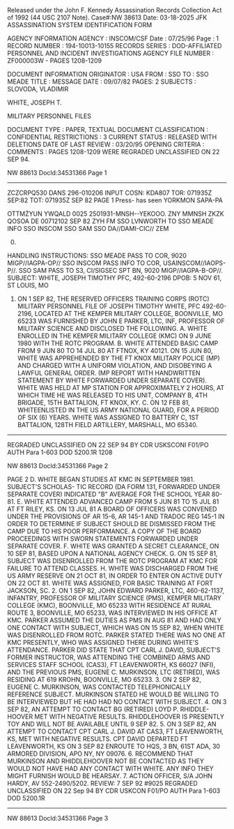 Released under the John F. Kennedy
Assassination Records Collection Act of
1992 (44 USC 2107 Note). Case#:NW
38613 Date: 03-18-2025
JFK ASSASSINATION SYSTEM
IDENTIFICATION FORM

AGENCY INFORMATION
AGENCY : INSCOM/CSF
Date : 07/25/96
Page : 1
RECORD NUMBER : 194-10013-10155
RECORDS SERIES : DOD-AFFILIATED PERSONNEL AND INCIDENT INVESTIGATIONS
AGENCY FILE NUMBER : ZF000003W - PAGES 1208-1209

DOCUMENT INFORMATION
ORIGINATOR : USA
FROM : SSO
TO : SSO MEADE
TITLE : MESSAGE
DATE : 09/07/82
PAGES: 2
SUBJECTS : SLOVODA, VLADIMIR

WHITE, JOSEPH T.

MILITARY PERSONNEL FILES

DOCUMENT TYPE : PAPER, TEXTUAL DOCUMENT
CLASSIFICATION : CONFIDENTIAL
RESTRICTIONS : 3
CURRENT STATUS : RELEASED WITH DELETIONS
DATE OF LAST REVIEW : 03/20/95
OPENING CRITERIA :
COMMENTS : PAGES 1208-1209 WERE REGRADED UNCLASSIFIED ON 22 SEP
94.

NW 88613 Docld:34531366 Page 1

*****************************************************
ZCZCRPQ530
DANS 296-010206
INPUT COSN: KDA807
TOR: 071935Z SEP:82 TOT: 071935Z SEP 82
PAGE 1
Press- has seen
YORKMON
SAPA-PA

OTTMŻYUN YWQALD 0025 2501931-MNSH--YEKOOO.
ZNY MMNSH
ZKZK QOSOA DE
00712102 SEP 82 ZYH
FM SSO LVNWORTH
TO SSO MEADE
INFO SSO INSCOM
SSO SAM
SSO DA//DAMI-CIC//
ZEM

0000.
HANDLING INSTRUCTIONS: SSO MEADE PASS TO COR, 9020 MIGP//IAGPA-OP//
SSO INSCOM PASS INFO TO COR, USAINSCOM//IAOPS-P//. SSO SAM PASS TO
S3, CI/SIGSEC SPT BN, 9020 MIGP//IAGPA-B-OP//.
SUBJECT: WHITE, JOSEPH TIMOTHY
PFC, 492-60-2196
DPOB: 5 NOV 61, ST LOUIS, MO

1. ON 1 SEP 82, THE RESERVED OFFICERS TRAINING CORPS (ROTC) MILITARY
PERSONNEL FILE OF JOSEPH TIMOTHY WHITE, PFC 492-60-2196, LOCATED AT
THE KEMPER MILITARY COLLEGE, BOONVILLE, MO 65233 WAS FURNISHED BY
JOHN E PARKER, LTC, INF, PROFESSOR OF MILITARY SCIENCE AND DISCLOSED
THE FOLLOWING.
A. WHITE ENROLLED IN THE KEMPER MILITARY COLLEGE (KMC) ON 9 JUNE 1980
WITH THE ROTC PROGRAM.
B. WHITE ATTENDED BASIC CAMP FROM 9 JUN 80 TO 14 JUL 80 AT FTNOX,
KY 40121. ON 15 JUN 80, WHITE WAS APPREHENDED BY THE FT KNOX MILITARY
POLICE (MP) AND CHARGED WITH A UNIFORM VIOLATION, AND DISOBEYING A
LAWFUL GENERAL ORDER. (MP REPORT WITH HANDWRITTEN STATEMENT BY WHITE
FORWARDED UNDER SEPARATE COVER). WHITE WAS HELD AT MP STATION FOR
APPROXIMATELY 2 HOURS, AT WHICH TIME HE WAS RELEASED TO HIS UNIT,
COMPANY B, 4TH BRIGADE, 15TH BATTALION, FT KNOX, KY.
C. ON 12 FEB 81, WHITEENLISTED IN THE US ARMY NATIONAL GUARD, FOR A
PERIOD OF SIX (6) YEARS. WHITE WAS ASSIGNED TO BATTERY C, 1ST
BATTALION, 128TH FIELD ARTILLERY, MARSHALL, MO 65340.
*****************************************************

REGRADED UNCLASSIFIED
ON 22 SEP 94
BY CDR USKSCONI F01/PO
AUTH Para 1-603 DOD 5200.1R
1208

NW 88613 Docld:34531366 Page 2

PAGE 2
D. WHITE BEGAN STUDIES AT KMC IN SEPTEMBER 1981. SUBJECT'S SCHOLAS-
TIC RECORD (DA FORM 131, FORWARDED UNDER SEPARATE COVER) INDICATED
"B" AVERAGE FOR THE SCHOOL YEAR 80-81.
E. WHITE ATTENDED ADVANCED CAMP FROM 5 JUN 81 TO 15 JUL 81 AT FT
RILEY, KS. ON 13 JUL 81 A BOARD OF OFFICERS WAS CONVENED UNDER THE
PROVISIONS OF AR 15-6, AR 145-1 AND TRADOC REG 145-1 IN ORDER TO
DETERMINE IF SUBJECT SHOULD BE DISMISSED FROM THE CAMP DUE TO HIS POOR
PERFORMANCE. A COPY OF THE BOARD PROCEEDINGS WITH SWORN STATEMENTS
FORWARDED UNDER SEPARATE COVER.
F. WHITE WAS GRANTED A SECRET CLEARANCE, ON 10 SEP 81, BASED UPON A
NATIONAL AGENCY CHECK.
G. ON 15 SEP 81, SUBJECT WAS DISENROLLED FROM THE ROTC PROGRAM AT
KMC FOR FAILURE TO ATTEND CLASSES.
H. WHITE WAS DISCHARGED FROM THE US ARMY RESERVE ON 21 OCT 81, IN
ORDER TO ENTER ON ACTIVE DUTY ON 22 OCT 81. WHITE WAS ASSIGNED, FOR
BASIC TRAINING AT FORT JACKSON, SC.
2. ON 1 SEP 82, JOHN EDWARD PARKER, LTC, 460-62-1137, INFANTRY,
PROFESSOR OF MILITARY SCIENCE (PMS), KEMPER MILITARY COLLEGE (KMC),
BOONVILLE, MO 65233 WITH RESIDENCE AT RURAL ROUTE 3, BOONVILLE, MO
65233, WAS INTERVIEWED IN HIS OFFICE AT KMC. PARKER ASSUMED THE
DUTIES AS PMS IN AUG 81 AND HAD ONLY ONE CONTACT WITH SUBJECT, WHICH
WAS ON 15 SEP 82, WHEN WHITE WAS DISENROLLED FROM ROTC. PARKER
STATED THERE WAS NO ONE AT KMC PRESENTLY, WHO WAS ASSIGNED THERE
DURING WHITE'S ATTENDANCE. PARKER DID STATE THAT CPT CARL J. DAVID,
SUBJECT'S FORMER INSTRUCTOR, WAS ATTENDING THE COMBINED ARMS AND
SERVICES STAFF SCHOOL (CAS3), FT LEAVENWORTH, KS 66027 (NFI), AND
THE PREVIOUS PMS, EUGENE C. MURKINSON, LTC (RETIRED), WAS RESIDING
AT 619 KROHN, BOONVILLE, MO 65233.
3. ON 2 SEP 82, EUGENE C. MURKINSON, WAS CONTACTED TELEPHONICALLY
REFERENCE SUBJECT. MURKINSON STATED HE WOULD BE WILLING TO BE
INTERVIEWED BUT HE HAD HAD NO CONTACT WITH SUBJECT.
4. ON 3 SEP 82, AN ATTEMPT TO CONTACT BG (RETIRED) LOYD P. RHIDDLE-
HOOVER MET WITH NEGATIVE RESULTS. RHIDDLEHOOVER IS PRESENTLY TOY AND
WILL NOT BE AVAILABLE UNTIL 9 SEP 82.
5. ON 3 SEP 82, AN ATTEMPT TO CONTACT CPT CARL J. DAVID AT CAS3, FT
LEAVENWORTH, KS, MET WITH NEGATIVE RESULTS. CPT DAVID DEPARTED FT
LEAVENWORTH, KS ON 3 SEP 82 ENROUTE TO HQS, 3 BN, 61ST ADA, 30
ARMORED DIVISION, APO NY, NY 09076.
6. RECOMMEND THAT MURKINSON AND RHIDDLEHOOVER NOT BE CONTACTED AS
THEY WOULD NOT HAVE HAD ANY CONTACT WITH WHITE. ANY INFO THEY MIGHT
FURNISH WOULD BE HEARSAY.
7. ACTION OFFICER, S/A JOHN HARDY, AV 552-2490/5202.
REVIEW: 7 SEP 92
#9025
REGRADED UNCLASSIFIED
ON 22 Sep 94
BY CDR USKCON F01/PO
AUTH Para 1-603 DOD 5200.1R
*****************************************************
NW 88613 Docld:34531366 Page 3
